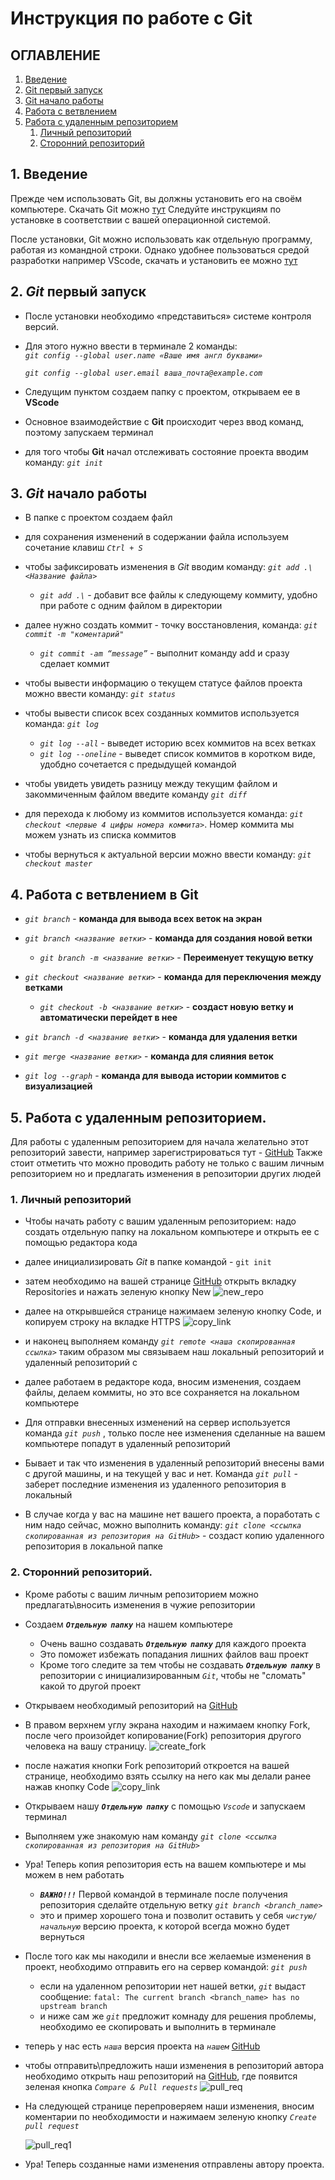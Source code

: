 # Инструкция по работе с Git

## ОГЛАВЛЕНИЕ
1. [Введение](#1-введение)
2. [Git первый запуск](#2-git-первый-запуск)
3. [Git начало работы](#3-git-начало-работы)
4. [Работа с ветвлением](#4-работа-с-ветвлением-в-git)
5. [Работа с удаленным репозиторием](#5-работа-с-удаленным-репозиторием)
   1. [Личный репозиторий](#1-личный-репозиторий)
   2. [Сторонний репозиторий](#2-сторонний-репозиторий)

## 1. Введение

Прежде чем использовать Git, вы должны установить его на своём компьютере.
Скачать Git можно [тут](https://git-scm.com/book/ru/v2/%D0%92%D0%B2%D0%B5%D0%B4%D0%B5%D0%BD%D0%B8%D0%B5-%D0%A3%D1%81%D1%82%D0%B0%D0%BD%D0%BE%D0%B2%D0%BA%D0%B0-Git) 
Следуйте инструкциям по установке в соответствии с вашей операционной системой.

После установки, Git можно использовать как отдельную программу, работая из командной строки. Однако удобнее пользоваться средой разработки например VScode, скачать и установить ее можно [тут](https://code.visualstudio.com/download)


## 2. *Git* первый запуск

 * После установки необходимо «представиться» системе контроля версий.
  
 * Для этого нужно ввести в терминале 2 команды:  
  *`git config --global user.name «Ваше имя англ буквами»`*
  
    *`git config --global user.email ваша_почта@example.com`*
  

  * Следущим пунктом создаем папку с проектом, открываем ее в **VScode**
  
  * Основное взаимодействие с **Git** происходит через ввод команд, поэтому запускаем терминал

  * для того чтобы **Git** начал отслеживать состояние проекта вводим команду: *`git init`*


## 3. *Git* начало работы

- В папке с проектом создаем файл

- для сохранения изменений в содержании файла используем сочетание клавиш *`Ctrl + S`*

- чтобы зафиксировать изменения в *Git* вводим команду: *`git add .\<Название файла>`*
  * *`git add .\`* - добавит все файлы к следующему коммиту, удобно при работе с одним файлом в директории

- далее нужно создать коммит - точку восстановления, команда: *`git commit -m "коментарий"`*
   * *`git commit -am “message”`* - выполнит команду add и сразу сделает коммит  

- чтобы вывести информацию о текущем статусе файлов проекта можно ввести команду: *`git status`*

- чтобы вывести список всех созданных коммитов используется команда: *`git log`*
   * *`git log --all`* - выведет историю всех коммитов на всех ветках
   * *`git log --oneline`* - выведет список коммитов в коротком виде, удобдно сочетается с предыдущей командой

-  чтобы увидеть увидеть разницу между текущим файлом и закоммиченным файлом введите команду *`git diff`*

- для перехода к любому из коммитов используется команда: *`git checkout <первые 4 цифры номера коммита>`*. Номер коммита мы можем узнать из списка коммитов

- чтобы вернуться к актуальной версии можно ввести команду: *`git checkout master`*

## 4. Работа с ветвлением в Git

 - *`git branch`* - **команда для вывода всех веток на экран**

 - *`git branch <название ветки>`* - **команда для создания новой ветки**
   -  *`git branch -m <название ветки>`* - **Переименует текущую ветку**

 - *`git checkout <название ветки>`* - **команда для переключения между ветками**
   - *`git checkout -b <название ветки>`* - **создаст новую ветку и автоматически перейдет в нее**

 - *`git branch -d <название ветки>`* - **команда для удаления ветки**

 - *`git merge <название ветки>`* - **команда для слияния веток**

 - *`git log --graph`* - **команда для вывода истории коммитов с визуализацией**
 

 ## 5. Работа с удаленным репозиторием.
  Для работы с удаленным репозиторием для начала желательно этот репозиторий завести, например зарегистрироваться тут - [GitHub](https://github.com/)
  Также стоит отметить что можно проводить работу не только с вашим личным репозиторием но и предлагать изменения в репозитории других людей
  ### 1. Личный репозиторий
  * Чтобы начать работу с вашим удаленным репозиторием: надо создать отдельную папку на локальном компьютере и открыть ее с помощью редактора кода
  * далее инициализировать *Git* в папке командой - `git init`
  * затем необходимо на вашей странице [GitHub](https://github.com/) открыть вкладку Repositories и нажать зеленую кнопку New
  ![new_repo](new_repo.jpg)
  * далее на открывшейся странице нажимаем зеленую кнопку Code, и копируем строку на вкладке HTTPS
  ![copy_link](copy_link.jpg)
  * и наконец выполняем команду *`git remote <наша скопированная ссылка>`*
  таким образом мы связываем наш локальный репозиторий и удаленный репозиторий c 
  * далее работаем в редакторе кода, вносим изменения, создаем файлы, делаем коммиты, но это все сохраняется на локальном компьютере

  * Для отправки внесенных изменений на сервер используется команда *`git push`* , только после нее изменения сделанные на вашем компьютере попадут в удаленный репозиторий
  * Бывает и так что изменения в удаленный репозиторий внесены вами с другой машины, и на текущей у вас и нет. Команда *`git pull`* - заберет последние изменения из удаленного репозитория в локальный

  * В случае когда у вас на машине нет вашего проекта, а поработать с ним надо сейчас, можно выполнить команду: *`git clone <ссылка скопированная из репозитория на GitHub>`* - создаст копию удаленного репозитория в локальной папке

  ### 2. Сторонний репозиторий. 
  * Кроме работы с вашим личным репозиторием можно предлагать\вносить изменения в чужие репозитории

  * Создаем ***`Отдельную папку`*** на нашем компьютере
      * Очень вашно создавать ***`Отдельную папку`*** для каждого проекта
      * Это поможет избежать попадания лишних файлов ваш проект
      * Кроме того следите за тем чтобы не создавать ***`Отдельную папку`*** в репозитории с инициализированным *`Git`*, чтобы не "сломать" какой то другой проект
    
  * Открываем необходимый репозиторий на [GitHub](https://github.com/)
  * В правом верхнем углу экрана находим и нажимаем кнопку Fork, после чего произойдет копирование(Fork) репозитория другого человека на вашу страницу.
    ![create_fork](create_fork.jpg)
  * после нажатия кнопки Fork репозиторий откроется на вашей странице, необходимо взять ссылку на него как мы делали ранее нажав кнопку Code
    ![copy_link](copy_link.jpg)
  * Открываем нашу ***`Отдельную папку`*** с помощью *`Vscode`* и запускаем терминал
  * Выполняем уже знакомую нам команду *`git clone <ссылка скопированная из репозитория на GitHub>`*
  * Ура! Теперь копия репозитория есть на вашем компьютере и мы можем в нем работать
    * ***`ВАЖНО!!!`*** Первой командой в терминале после получения репозитория сделайте отдельную ветку *`git branch <branch_name>`*
    * это и пример хорошего тона и позволит оставить у себя *`чистую/начальную`* версию проекта, к которой всегда можно будет вернуться
  * После того как мы накодили и внесли все желаемые изменения в проект, необходимо отправить его на сервер командой: *`git push`*
    * если на удаленном репозитории нет нашей ветки, *`git`* выдаст сообщение: `fatal: The current branch <branch_name> has no upstream branch`
    * и ниже сам же *`git`* предложит комнаду для решения проблемы, необходимо ее скопировать и выполнить в терминале
  * теперь у нас есть *`наша`* версия проекта на *`нашем`*  [GitHub](https://github.com/)
  * чтобы отправить\предложить наши изменения в репозиторий автора необходимо открыть наш репозиторий на [GitHub](https://github.com/), где появится зеленая кнопка *`Compare & Pull requests`* 
  ![pull_req](pull_req.jpg)

  * На следующей странице перепроверяем наши изменения, вносим коментарии по необходимости и нажимаем зеленую кнопку *`Create pull request`*

    ![pull_req1](pull_req1.jpg)

  * Ура! Теперь созданные нами изменения отправлены автору проекта.